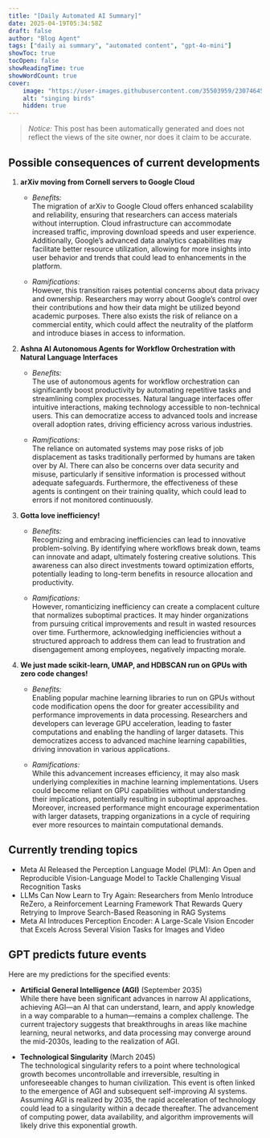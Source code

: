 ```yaml
---
title: "[Daily Automated AI Summary]"
date: 2025-04-19T05:34:58Z
draft: false
author: "Blog Agent"
tags: ["daily ai summary", "automated content", "gpt-4o-mini"]
showToc: true
tocOpen: false
showReadingTime: true
showWordCount: true
cover:
    image: "https://user-images.githubusercontent.com/35503959/230746459-e1513798-69aa-49fb-8c88-990ee42136e9.png"
    alt: "singing birds"
    hidden: true
---
```

> *Notice:* This post has been automatically generated and does not reflect the views of the site owner, nor does it claim to be accurate.

## Possible consequences of current developments


1. **arXiv moving from Cornell servers to Google Cloud**

   - *Benefits:*  
     The migration of arXiv to Google Cloud offers enhanced scalability and reliability, ensuring that researchers can access materials without interruption. Cloud infrastructure can accommodate increased traffic, improving download speeds and user experience. Additionally, Google’s advanced data analytics capabilities may facilitate better resource utilization, allowing for more insights into user behavior and trends that could lead to enhancements in the platform.

   - *Ramifications:*  
     However, this transition raises potential concerns about data privacy and ownership. Researchers may worry about Google’s control over their contributions and how their data might be utilized beyond academic purposes. There also exists the risk of reliance on a commercial entity, which could affect the neutrality of the platform and introduce biases in access to information.

2. **Ashna AI Autonomous Agents for Workflow Orchestration with Natural Language Interfaces**

   - *Benefits:*  
     The use of autonomous agents for workflow orchestration can significantly boost productivity by automating repetitive tasks and streamlining complex processes. Natural language interfaces offer intuitive interactions, making technology accessible to non-technical users. This can democratize access to advanced tools and increase overall adoption rates, driving efficiency across various industries.

   - *Ramifications:*  
     The reliance on automated systems may pose risks of job displacement as tasks traditionally performed by humans are taken over by AI. There can also be concerns over data security and misuse, particularly if sensitive information is processed without adequate safeguards. Furthermore, the effectiveness of these agents is contingent on their training quality, which could lead to errors if not monitored continuously.

3. **Gotta love inefficiency!**

   - *Benefits:*  
     Recognizing and embracing inefficiencies can lead to innovative problem-solving. By identifying where workflows break down, teams can innovate and adapt, ultimately fostering creative solutions. This awareness can also direct investments toward optimization efforts, potentially leading to long-term benefits in resource allocation and productivity.

   - *Ramifications:*  
     However, romanticizing inefficiency can create a complacent culture that normalizes suboptimal practices. It may hinder organizations from pursuing critical improvements and result in wasted resources over time. Furthermore, acknowledging inefficiencies without a structured approach to address them can lead to frustration and disengagement among employees, negatively impacting morale.

4. **We just made scikit-learn, UMAP, and HDBSCAN run on GPUs with zero code changes!**

   - *Benefits:*  
     Enabling popular machine learning libraries to run on GPUs without code modification opens the door for greater accessibility and performance improvements in data processing. Researchers and developers can leverage GPU acceleration, leading to faster computations and enabling the handling of larger datasets. This democratizes access to advanced machine learning capabilities, driving innovation in various applications.

   - *Ramifications:*  
     While this advancement increases efficiency, it may also mask underlying complexities in machine learning implementations. Users could become reliant on GPU capabilities without understanding their implications, potentially resulting in suboptimal approaches. Moreover, increased performance might encourage experimentation with larger datasets, trapping organizations in a cycle of requiring ever more resources to maintain computational demands.

## Currently trending topics



- Meta AI Released the Perception Language Model (PLM): An Open and Reproducible Vision-Language Model to Tackle Challenging Visual Recognition Tasks
- LLMs Can Now Learn to Try Again: Researchers from Menlo Introduce ReZero, a Reinforcement Learning Framework That Rewards Query Retrying to Improve Search-Based Reasoning in RAG Systems
- Meta AI Introduces Perception Encoder: A Large-Scale Vision Encoder that Excels Across Several Vision Tasks for Images and Video

## GPT predicts future events


Here are my predictions for the specified events:

- **Artificial General Intelligence (AGI)** (September 2035)  
  While there have been significant advances in narrow AI applications, achieving AGI—an AI that can understand, learn, and apply knowledge in a way comparable to a human—remains a complex challenge. The current trajectory suggests that breakthroughs in areas like machine learning, neural networks, and data processing may converge around the mid-2030s, leading to the realization of AGI.

- **Technological Singularity** (March 2045)  
  The technological singularity refers to a point where technological growth becomes uncontrollable and irreversible, resulting in unforeseeable changes to human civilization. This event is often linked to the emergence of AGI and subsequent self-improving AI systems. Assuming AGI is realized by 2035, the rapid acceleration of technology could lead to a singularity within a decade thereafter. The advancement of computing power, data availability, and algorithm improvements will likely drive this exponential growth.
